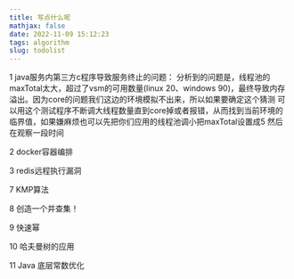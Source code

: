 ```yaml
---
title: 写点什么呢
mathjax: false
date: 2022-11-09 15:12:23
tags: algorithm
slug: todolist
---
```


1 java服务内第三方c程序导致服务终止的问题：
 分析到的问题是，线程池的maxTotal太大，超过了vsm的可用数量(linux 20、windows 90)，最终导致内存溢出。因为core的问题我们这边的环境模拟不出来，所以如果要确定这个猜测 可以用这个测试程序不断调大线程数量直到core掉或者报错，从而找到当前环境的临界值，如果嫌麻烦也可以先把你们应用的线程池调小把maxTotal设置成5 然后在观察一段时间

2 docker容器编排

3 redis远程执行漏洞

7 KMP算法

8 创造一个并查集！

9 快速幂

10 哈夫曼树的应用

11 Java 底层常数优化
